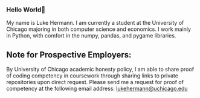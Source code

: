 ### Hello World👋

My name is Luke Hermann. I am currently a student at the University of Chicago majoring in both computer science and economics. I work mainly in Python, with comfort in the numpy, pandas, and pygame libraries.

## Note for Prospective Employers:
By University of Chicago academic honesty policy, I am able to share proof of coding competency in coursework through sharing links to private repositories upon direct request. Please send me a request for proof of competency at the following email address: lukehermann@uchicago.edu
